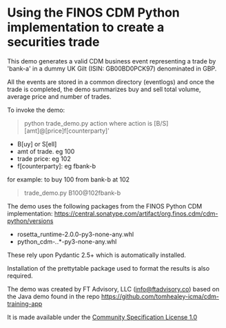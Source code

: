 # Using the FINOS CDM Python implementation to create a securities trade

This demo generates a valid CDM business event representing a trade by 'bank-a' in a dummy UK Gilt (ISIN: GB00BD0PCK97) denominated in GBP.

All the events are stored in a common directory (eventlogs) and once the trade is completed, the demo summarizes buy and sell total volume, average price and number of trades.

To invoke the demo:
> python trade_demo.py action where action is [B/S][amt]@[price]f[counterparty]'

- B[uy] or S[ell]
- amt of trade. eg 100
- trade price: eg 102
- f[counterparty]: eg fbank-b

for example: to buy 100 from bank-b at 102 
> trade_demo.py B100@102fbank-b

The demo uses the following packages from the FINOS Python CDM implementation: https://central.sonatype.com/artifact/org.finos.cdm/cdm-python/versions
- rosetta_runtime-2.0.0-py3-none-any.whl
- python_cdm-*.*.*-py3-none-any.whl

These rely upon Pydantic 2.5+ which is automatically installed.

Installation of the prettytable package used to format the results is also required.  

The demo was created by FT Advisory, LLC (info@ftadvisory.co) based on the Java demo found in the repo https://github.com/tomhealey-icma/cdm-training-app

It is made available under the [Community Specification License 1.0](./LICENSE.md)  
